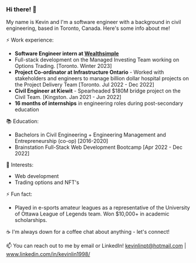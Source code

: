 ### Hi there! 👋

<!--
**kevinlinpt/kevinlinpt** is a ✨ _special_ ✨ repository because its `README.md` (this file) appears on your GitHub profile.
-->
My name is Kevin and I'm a software engineer with a background in civil engineering, based in Toronto, Canada. Here's some info about me!

⚡ Work experience:

- **Software Engineer intern at [Wealthsimple](https://www.wealthsimple.com/en-ca/about "Wealthsimple's About Page")** 
- Full-stack development on the Managed Investing Team working on Options Trading. [Toronto. Winter 2023]
- **Project Co-ordinator at Infrastructure Ontario** - Worked with stakeholders and engineers to manage billion dollar hospital projects on the Project Delivery Team [Toronto. Jul 2022 - Dec 2022]
- **Civil Engineer at Kiewit** - Spearheaded $180M bridge project on the Civil Team. [Kingston. Jan 2021 - Jun 2022]
- **16 months of internships** in engineering roles during post-secondary education

📚 Education:

- Bachelors in Civil Engineering + Engineering Management and Entrepreneurship (co-op) [2016-2020]
- Brainstation Full-Stack Web Development Bootcamp [Apr 2022 - Dec 2022]

🌱 Interests:

- Web development
- Trading options and NFT's

⚡ Fun fact: 

- Played in e-sports amateur leagues as a representative of the University of Ottawa League of Legends team. Won $10,000+ in academic scholarships.

☕️ I'm always down for a coffee chat about anything - let's connect!

📫 You can reach out to me by email or LinkedIn! kevinlinpt@hotmail.com | www.linkedin.com/in/kevinlin1998/
